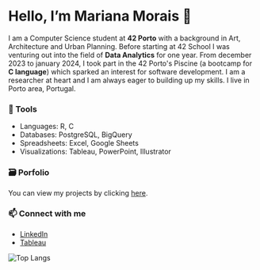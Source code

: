 # Hello, I’m Mariana Morais 👋
 
 I am a Computer Science student at **42 Porto** with a background in Art, Architecture and Urban Planning. Before starting at 42 School I was venturing out into the field of **Data Analytics** for one year. From december 2023 to january 2024, I took part in the 42 Porto's Piscine (a bootcamp for **C language**) which sparked an interest for software development.
 I am a researcher at heart and I am always eager to building up my skills.
 I live in Porto area, Portugal.
 
### 🧰 Tools
- Languages: R, C
- Databases: PostgreSQL, BigQuery
- Spreadsheets: Excel, Google Sheets
- Visualizations: Tableau, PowerPoint, Illustrator

### 🗃️ Porfolio
You can view my projects by clicking [here](https://github.com/marianaobmorais/portfolio).

### 📫 Connect with me
- [LinkedIn](www.linkedin.com/in/mariana-obmorais)
- [Tableau](https://public.tableau.com/app/profile/mariana.morais1044)


![Top Langs](https://github-readme-stats.vercel.app/api/top-langs/?username=marianaobmorais&layout=compact)

<!---
marianaobmorais/marianaobmorais is a ✨ special ✨ repository because its `README.md` (this file) appears on your GitHub profile.
You can click the Preview link to take a look at your changes.
--->
